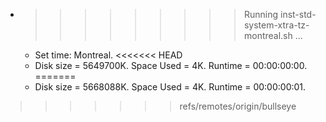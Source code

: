 * >>>>>>>>> Running inst-std-system-xtra-tz-montreal.sh ...
  * Set time: Montreal.
<<<<<<< HEAD
  * Disk size = 5649700K. Space Used = 4K. Runtime = 00:00:00:00.
=======
  * Disk size = 5668088K. Space Used = 4K. Runtime = 00:00:00:01.
>>>>>>> refs/remotes/origin/bullseye

